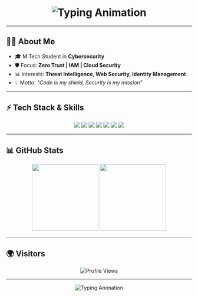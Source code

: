 <!-- Centered Glowing Title -->
<h1 align="center">
  <img src="https://readme-typing-svg.herokuapp.com?font=Orbitron&size=30&duration=4000&pause=1000&color=00F7FF&center=true&vCenter=true&width=650&lines=Code+.+Secure+.+Defend;Cybersecurity+in+Action;Zero+Trust+Explorer;M.Tech+Cybersecurity+Student" alt="Typing Animation">
</h1>

---

## 👨‍🚀 About Me  
- 🎓 M.Tech Student in **Cybersecurity**  
- 🛡️ Focus: **Zero Trust | IAM | Cloud Security**  
- 📊 Interests: **Threat Intelligence, Web Security, Identity Management**  
- 💡 Motto: *"Code is my shield, Security is my mission"*  

---

## ⚡ Tech Stack & Skills  
<p align="center">
  <img src="https://img.shields.io/badge/Python-3776AB?style=for-the-badge&logo=python&logoColor=white"/>
  <img src="https://img.shields.io/badge/JavaScript-F7DF1E?style=for-the-badge&logo=javascript&logoColor=black"/>
  <img src="https://img.shields.io/badge/PHP-777BB4?style=for-the-badge&logo=php&logoColor=white"/>
  <img src="https://img.shields.io/badge/MySQL-005C84?style=for-the-badge&logo=mysql&logoColor=white"/>
  <img src="https://img.shields.io/badge/Linux-FCC624?style=for-the-badge&logo=linux&logoColor=black"/>
  <img src="https://img.shields.io/badge/Kubernetes-326CE5?style=for-the-badge&logo=kubernetes&logoColor=white"/>
  <img src="https://img.shields.io/badge/Cloud Security-4285F4?style=for-the-badge&logo=google-cloud&logoColor=white"/>
</p>

---

## 📊 GitHub Stats  
<p align="center">
  <img src="https://github-readme-stats.vercel.app/api?username=Karthikeyan1202&show_icons=true&theme=radical" height="180em"/>
  <img src="https://github-readme-streak-stats.herokuapp.com?user=Karthikeyan1202&theme=radical&hide_border=false" height="180em"/>
</p>

---

## 🌍 Visitors  
<p align="center">
  <img src="https://komarev.com/ghpvc/?username=Karthikeyan1202&label=Profile%20Views&color=0e75b6&style=flat" alt="Profile Views"/>
</p>

---

<p align="center">
  <img src="https://readme-typing-svg.herokuapp.com?font=Share+Tech+Mono&size=22&duration=4000&pause=1000&color=FF00FF&center=true&vCenter=true&width=700&lines=Initializing+Defense+Protocols...;Monitoring+SQLi+%2C+XSS+%2C+Command+Injection...;Cybersecurity+is+not+an+option%2C+it's+a+mission+%F0%9F%9A%80" alt="Typing Animation">
</p>
